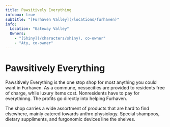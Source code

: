 ```yaml
---
title: Pawsitively Everything
infobox: true
subtitle: "[Furhaven Valley](/locations/furhaven)"
info:
  Location: "Gateway Valley"
  Owners:
    - "[Shiny](/characters/shiny), co-owner"
    - "Aty, co-owner"
---
```


# Pawsitively Everything

Pawsitively Everything is the one stop shop for most anything you could want in Furhaven. As a commune, nessecities are provided to residents free of charge, while luxury items cost. Nonresidents have to pay for everythinng. The profits go directly into helping Furhaven.

The shop carries a wide assortment of products that are hard to find elsewhere, mainly catered towards anthro physiology. Special shampoos, dietary suppliments, and furgonomic devices line the shelves.

